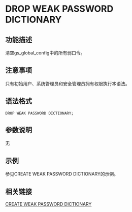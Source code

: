 # DROP WEAK PASSWORD DICTIONARY<a name="ZH-CN_TOPIC_0000001151474554"></a>

## 功能描述<a name="zh-cn_topic_0283137468_zh-cn_topic_0237122161_zh-cn_topic_0059777447_s984b3ec2b84d48bb843629462288417b"></a>

清空gs\_global\_config中的所有弱口令。

## 注意事项<a name="zh-cn_topic_0283137468_zh-cn_topic_0237122161_zh-cn_topic_0059777447_s3a6fd145e83b4e61a22dabdcf32ac282"></a>

只有初始用户、系统管理员和安全管理员拥有权限执行本语法。

## 语法格式<a name="zh-cn_topic_0283137468_zh-cn_topic_0237122161_zh-cn_topic_0059777447_sbe280a5c331e4b75969129444d341882"></a>

```
DROP WEAK PASSWORD DICTIONARY;
```

## 参数说明<a name="zh-cn_topic_0283137468_zh-cn_topic_0237122161_zh-cn_topic_0059777447_sf2fd7956e26c49a8ae566c80a0e8e1c0"></a>

无

## 示例<a name="section12982173212518"></a>

参见CREATE WEAK PASSWORD DICTIONARY的示例。

## 相关链接<a name="zh-cn_topic_0283136728_zh-cn_topic_0237122163_zh-cn_topic_0059777774_scfac1ca9cbb74e3d891c918580e6b393"></a>

[CREATE WEAK PASSWORD DICTIONARY](CREATE-WEAK-PASSWORD-DICTIONARY.md)

